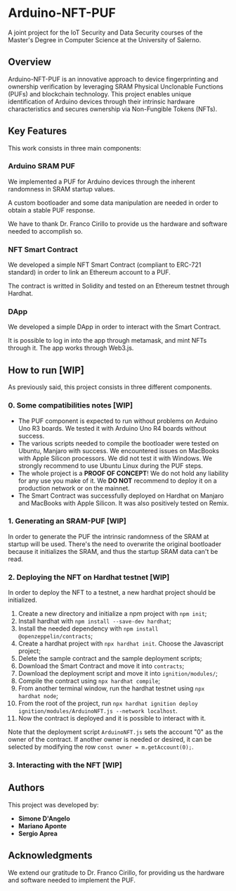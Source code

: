 # Arduino-NFT-PUF
A joint project for the IoT Security and Data Security courses of the Master's Degree in Computer Science at the University of Salerno.

## Overview
Arduino-NFT-PUF is an innovative approach to device fingerprinting and ownership verification by leveraging SRAM Physical Unclonable Functions (PUFs) and blockchain technology. This project enables unique identification of Arduino devices through their intrinsic hardware characteristics and secures ownership via Non-Fungible Tokens (NFTs).

## Key Features
This work consists in three main components:

### Arduino SRAM PUF
We implemented a PUF for Arduino devices through the inherent randomness in SRAM startup values. 

A custom bootloader and some data manipulation are needed in order to obtain a stable PUF response. 

We have to thank Dr. Franco Cirillo to provide us the hardware and software needed to accomplish so.

### NFT Smart Contract
We developed a simple NFT Smart Contract (compliant to ERC-721 standard) in order to link an Ethereum account to a PUF. 

The contract is writted in Solidity and tested on an Ethereum testnet through Hardhat.

### DApp
We developed a simple DApp in order to interact with the Smart Contract. 

It is possible to log in into the app through metamask, and mint NFTs through it. The app works through Web3.js.

## How to run [WIP]
As previously said, this project consists in three different components.

### 0. Some compatibilities notes [WIP]
- The PUF component is expected to run without problems on Arduino Uno R3 boards. We tested it with Arduino Uno R4 boards without success. 
- The various scripts needed to compile the bootloader were tested on Ubuntu, Manjaro with success. We encountered issues on MacBooks with Apple Silicon processors. We did not test it with Windows. We strongly recommend to use Ubuntu Linux during the PUF steps.
- The whole project is a **PROOF OF CONCEPT**! We do not hold any liability for any use you make of it. We **DO NOT** recommend to deploy it on a production network or on the mainnet. 
- The Smart Contract was successfully deployed on Hardhat on Manjaro and MacBooks with Apple Silicon. It was also positively tested on Remix.

### 1. Generating an SRAM-PUF [WIP]
In order to generate the PUF the intrinsic randomness of the SRAM at startup will be used. There's the need to overwrite the original bootloader because it initializes the SRAM, and thus the startup SRAM data can't be read.

### 2. Deploying the NFT on Hardhat testnet [WIP]
In order to deploy the NFT to a testnet, a new hardhat project should be initialized.

1. Create a new directory and initialize a npm project with `npm init`;
2. Install hardhat with `npm install --save-dev hardhat`;
3. Install the needed dependency with `npm install @openzeppelin/contracts`;
4. Create a hardhat project with `npx hardhat init`. Choose the Javascript project;
5. Delete the sample contract and the sample deployment scripts;
6. Download the Smart Contract and move it into `contracts`;
7. Download the deployment script and move it into `ignition/modules/`;
8. Compile the contract using `npx hardhat compile`;
9. From another terminal window, run the hardhat testnet using `npx hardhat node`;
10. From the root of the project, run `npx hardhat ignition deploy ignition/modules/ArduinoNFT.js --network localhost`.
11. Now the contract is deployed and it is possible to interact with it.

Note that the deployment script `ArduinoNFT.js` sets the account "0" as the owner of the contract. If another owner is needed or desired, it can be selected by modifying the row `const owner = m.getAccount(0);`.

### 3. Interacting with the NFT [WIP]


## Authors
This project was developed by:
- **Simone D'Angelo**
- **Mariano Aponte**
- **Sergio Aprea**

## Acknowledgments
We extend our gratitude to Dr. Franco Cirillo, for providing us the hardware and software needed to implement the PUF.

